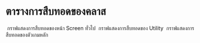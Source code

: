# ตารางการสืบทอดของคลาส

<img src="">
กราฟแสดงการสืบทอดของหน้า Screen ทั่วไป

<img src="">
กราฟแสดงการสืบทอดของ Utility

<img src="">
กราฟแสดงการสืบทอดของตัวเกมหลัก
